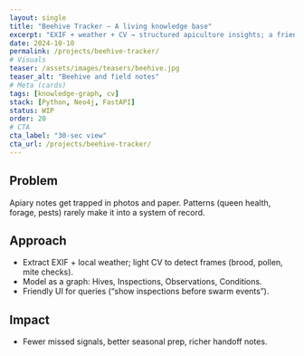 ```yaml
---
layout: single
title: "Beehive Tracker — A living knowledge base"
excerpt: "EXIF + weather + CV → structured apiculture insights; a friendly UI over a knowledge graph."
date: 2024-10-10
permalink: /projects/beehive-tracker/
# Visuals
teaser: /assets/images/teasers/beehive.jpg
teaser_alt: "Beehive and field notes"
# Meta (cards)
tags: [knowledge-graph, cv]
stack: [Python, Neo4j, FastAPI]
status: WIP
order: 20
# CTA
cta_label: "30-sec view"
cta_url: /projects/beehive-tracker/
---
```


## Problem
Apiary notes get trapped in photos and paper. Patterns (queen health, forage, pests) rarely make it into a system of record.

## Approach
- Extract EXIF + local weather; light CV to detect frames (brood, pollen, mite checks).
- Model as a graph: Hives, Inspections, Observations, Conditions.
- Friendly UI for queries (“show inspections before swarm events”).

## Impact
- Fewer missed signals, better seasonal prep, richer handoff notes.
